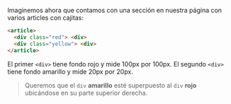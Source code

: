 Imaginemos ahora que contamos con una sección en nuestra página con varios articles con cajitas:

``` html
<article>
  <div class="red"> <div>
  <div class="yellow"> <div>
</article>
```
El primer `<div>` tiene fondo rojo y mide 100px por 100px. El segundo `<div>` tiene fondo amarillo y mide 20px por 20px.

> Queremos que el `div` **amarillo** esté superpuesto al `div` **rojo** ubicándose en su parte superior derecha. 


